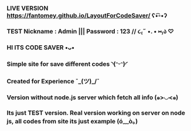 ### LIVE VERSION https://fantomey.github.io/LayoutForCodeSaver/     ʕ•͡-•ʔ

### TEST Nickname : Admin  |||  Password : 123  //  ૮₍˶ •. • ⑅₎ა ♡

### HI ITS  CODE SAVER •ᴗ•
### Simple site for save different codes ◝(ᵔᵕᵔ)◜ 
### Created for Experience ¯\_(ツ)_/¯
### Version without node.js server which fetch all info  (๑>◡<๑)
### Its just TEST version. Real version working on server on node js, all codes from site its just example  (ó﹏ò｡)



